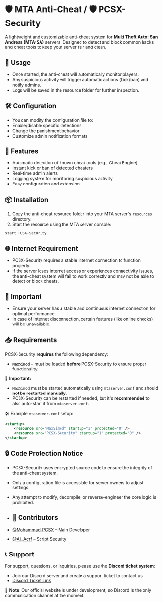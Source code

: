 # 🛡️ MTA Anti-Cheat / 🛡️ PCSX-Security

A lightweight and customizable anti-cheat system for **Multi Theft Auto: San Andreas (MTA:SA)** servers. Designed to detect and block common hacks and cheat tools to keep your server fair and clean.

## 🧩 Usage
- Once started, the anti-cheat will automatically monitor players.
- Any suspicious activity will trigger automatic actions (kick/ban) and notify admins.
- Logs will be saved in the resource folder for further inspection.

## 🛠️ Configuration

- You can modify the configuration file to:
- Enable/disable specific detections
- Change the punishment behavior
- Customize admin notification formats

## 🚀 Features

- Automatic detection of known cheat tools (e.g., Cheat Engine)
- Instant kick or ban of detected cheaters
- Real-time admin alerts
- Logging system for monitoring suspicious activity
- Easy configuration and extension

## 📦 Installation

1. Copy the anti-cheat resource folder into your MTA server's `resources` directory.
2. Start the resource using the MTA server console:

```bash
start PCSX-Security
```

## 🌐 Internet Requirement

- PCSX-Security requires a stable internet connection to function properly.
- If the server loses internet access or experiences connectivity issues, the anti-cheat system will fail to work correctly and may not be able to detect or block cheats.

## 📌 Important

- Ensure your server has a stable and continuous internet connection for optimal performance.
- In case of internet disconnection, certain features (like online checks) will be unavailable.


## 📥 Requirements

PCSX-Security **requires** the following dependency:

- **`MaxSimod`** – must be loaded **before** PCSX-Security to ensure proper functionality.

📌 **Important:**

- `MaxSimod` must be started automatically using `mtaserver.conf` and should **not be restarted manually**.
- PCSX-Security can be restarted if needed, but it's **recommended** to also auto-start it from `mtaserver.conf`.

🛠 Example `mtaserver.conf` setup:

```xml
<startup>
    <resource src="MaxSimod" startup="1" protected="0" />
    <resource src="PCSX-Security" startup="1" protected="0" />
</startup>
```

## 🔒 Code Protection Notice
- PCSX-Security uses encrypted source code to ensure the integrity of the anti-cheat system.
- Only a configuration file is accessible for server owners to adjust settings.
- Any attempt to modify, decompile, or reverse-engineer the core logic is prohibited.

- ## 👥 Contributors

- [@Mohammad-PCSX](https://github.com/Mohammad-PCSX) – Main Developer
- [@Ali_Acrf](https://github.com/AliAcrf) – Script Security

## 📞 Support

For support, questions, or inquiries, please use the **Discord ticket system**:

- Join our Discord server and create a support ticket to contact us.
- [Discord Ticket Link](https://discord.gg/pt6KFdDqAS)

🔴 **Note:** Our official website is under development, so Discord is the only communication channel at the moment.
